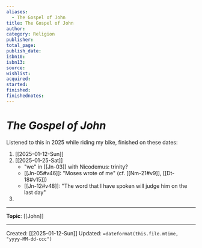 ```yaml
---
aliases:
  - The Gospel of John
title: The Gospel of John
author: 
category: Religion
publisher: 
total_page: 
publish_date: 
isbn10: 
isbn13: 
source: 
wishlist: 
acquired: 
started: 
finished: 
finishednotes:
---
```

# *The Gospel of John*

Listened to this in 2025 while riding my bike, finished on these dates:

1. [[2025-01-12-Sun]]
2. [[2025-01-25-Sat]]
	- "we" in [[Jn-03]] with Nicodemus: trinity? 
	- [[Jn-05#v46]]: "Moses wrote of me" (cf. [[Nm-21#v9]], [[Dt-18#v15]])
	- [[Jn-12#v48]]: "The word that I have spoken will judge him on the last day"
3. 


--- 
**Topic**: [[John]]


---
Created: [[2025-01-12-Sun]]
Updated: `=dateformat(this.file.mtime, "yyyy-MM-dd-ccc")`